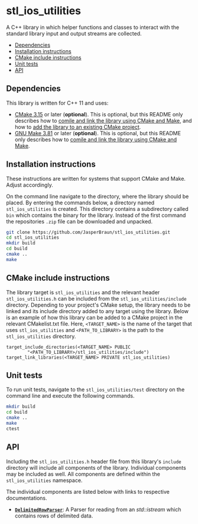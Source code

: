 # stl_ios_utilities

A C++ library in which helper functions and classes to interact with the
standard library input and output streams are collected.

* [Dependencies](#dependencies)
* [Installation instructions](#installation-instructions)
* [CMake include instructions](#cmake-include-instructions)
* [Unit tests](#unit-tests)
* [API](#api)

## Dependencies

This library is written for C++ 11 and uses:
* [CMake 3.15](https://cmake.org/) or later (**optional**). This is
  optional, but this README only describes how to [comile and link the library
  using CMake and Make](#installation-instructions), and how to [add the library
  to an existing CMake project](#cmake-include-instructions).
* [GNU Make 3.81](https://www.gnu.org/software/make/) or later (**optional**).
  This is optional, but this README only describes how to [comile and link the
  library using CMake and Make](#installation-instructions).

## Installation instructions

These instructions are written for systems that support CMake and Make. Adjust
accordingly.

On the command line navigate to the directory, where the library should be
placed. By entering the commands below, a directory named `stl_ios_utilities`
is created. This directory contains a subdirectory called `bin` which contains
the binary for the library. Instead of the first command the repositories `.zip`
file can be downloaded and unpacked.

```sh
git clone https://github.com/JasperBraun/stl_ios_utilities.git
cd stl_ios_utilities
mkdir build
cd build
cmake ..
make
```

## CMake include instructions

The library target is `stl_ios_utilities` and the relevant header
`stl_ios_utilities.h` can be included from the `stl_ios_utilities/include`
directory. Depending to your project's CMake setup, the library needs to be
linked and its include directory added to any target using the library.
Below is an example of how this library can be added to a CMake project in the
relevant CMakelist.txt file. Here, `<TARGET_NAME>` is the name of the target that
uses `stl_ios_utilities` and `<PATH_TO_LIBRARY>` is the path to the
`stl_ios_utilities` directory.

```
target_include_directories(<TARGET_NAME> PUBLIC
        "<PATH_TO_LIBRARY>/stl_ios_utilities/include")
target_link_libraries(<TARGET_NAME> PRIVATE stl_ios_utilities)
```

## Unit tests

To run unit tests, navigate to the `stl_ios_utilities/test` directory on the
command line and execute the following commands.
```sh
mkdir build
cd build
cmake ..
make
ctest
```

## API

Including the `stl_ios_utilities.h` header file from this library's `include`
directory will include all components of the library. Individual components may
be included as well. All components are defined within the `stl_ios_utilities`
namespace.

The individual components are listed below with links to respective
documentations.

* [**`DelimitedRowParser`**](docs/delimited_row_parser.md): A Parser for reading
  from an *std::istream* which contains rows of delimited data.